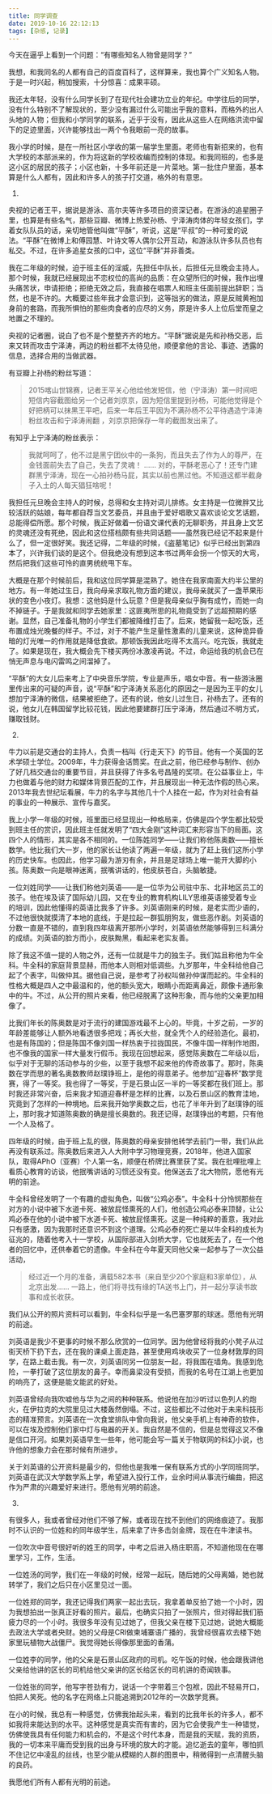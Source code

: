 ```yaml
---
title: 同学调查
date: 2019-10-16 22:12:13
tags: [杂感, 记录]
---
```


今天在逼乎上看到一个问题：“有哪些知名人物曾是同学？”

我想，和我同名的人都有自己的百度百科了，这样算来，我也算个广义知名人物。于是一时兴起，稍加搜索，十分惊喜：成果丰硕。

<!--more-->

我还太年轻，没有什么同学长到了在现代社会建功立业的年纪。中学往后的同学，没有什么特别不了解现状的，至少没有漏过什么可能出乎我的意料，而格外的出人头地的人物；但我和小学同学的联系，近乎于没有，因此从这些人在网络洪流中留下的足迹里面，兴许能够找出一两个令我眼前一亮的故事。

我小学的时候，是在一所社区小学收的第一届学生里面。老师也有新招来的，也有大学校的本部派来的，作为将这新的学校收编而控制的体现。和我同班的，也多是这小区的居民的孩子；小区也新，十多年前还是一片菜地。第一批住户里面，基本算是什么人都有，因此和许多人的孩子打交道，格外的有意思。

1.

央视的记者王平，据说是游泳、高尔夫等许多项目的资深记者。在游泳的追星圈子里，也算是有些名气，那些豆瓣、微博上热爱孙杨、宁泽涛肉体的年轻女孩们，学着女队队员的话，亲切地管他叫做“平酥”，听说，这是“平叔”的一种可爱的说法。“平酥”在微博上和傅园慧、叶诗文等人偶尔公开互动，和游泳队许多队员也有私交。不过，在许多追星女孩的口中，这位“平酥”并非善类。

我在二年级的时候，迫于班主任的淫威，先担任中队长，后担任元旦晚会主持人。那个时候，我就已经展现出不恋权位的高尚的品质：在众望所归的时候，我作出埋头痛苦状，申请拒绝；拒绝无效之后，我直接在唱票人和班主任面前提出辞职；当然，也是不许的。大概要过些年我才会意识到，这等拙劣的做法，原是反贼黄袍加身前的套路，而我所惧怕的那些肉食者的应尽的义务，原是许多人上位后堂而皇之地置之不理的。

央视的记者圈，说白了也不是个整整齐齐的地方。“平酥”据说是先和孙杨交恶，后来又转而攻击宁泽涛，两边的粉丝都不太待见他，顺便拿他的言论、事迹、透露的信息，选择合用的当做武器。

有豆瓣上孙杨的粉丝写道：

> 2015喀山世锦赛，记者王平关心他给他发短信，他（宁泽涛）第一时间吧短信内容截图给另一个记者刘京京，因为短信里提到孙杨，可能他觉得是个好把柄可以抹黑王平吧，后来一年后王平因为不满孙杨不公平待遇造宁泽涛粉丝攻击和宁泽涛闹翻 ，刘京京把保存一年的截图发出来了。

有知乎上宁泽涛的粉丝表示：

> 我就呵呵了，他不过是黑宁团伙中的一条狗，而且失去了作为人的尊严，在金钱面前失去了自己，失去了灵魂！ …… 对的，平酥老恶心了！还专门建群黑宁泽涛，现在一心拍孙杨马屁，其实以前也黑过他。不知道这都半截身子入土的人每天猖狂啥呢！ 

我担任元旦晚会主持人的时候，总得和女主持对词儿排练。女主持是一位微胖又比较活跃的姑娘，每年都自荐当文艺委员，并且由于爱好唱歌又喜欢谈论文艺话题，总能得偿所愿。那个时候，我正好做着一份语文课代表的无聊职务，并且身上文艺的灵魂还没有死绝，因此和这位搭档颇有些共同话题——虽然我已经记不起来是什么了，但一定很好笑。我还记得，二年级的时候，《盗墓笔记》似乎已经出到第四本了，兴许我们谈的是这个。但我绝没有想到这本书过两年会拐一个惊天的大弯，然后把我们这些可怜的直男统统甩下车。

大概是在那个时候前后，我和这位同学算是混熟了。她住在我家南面大约半公里的地方。有一年她过生日，我向母亲求取礼物方面的建议，我母亲就买了一盏苹果形状的变色小夜灯。我想：这他妈是什么玩意？但是我母亲似乎胸有成竹，而她一向不掉链子。于是我就和同学去她家里：这匪夷所思的礼物竟受到了远超预期的感谢。显然，自己准备礼物的小学生们都被降维打击了。后来，她留我一起吃饭，还布置成烛光晚餐的样子。不过，对于不能产生足量性激素的儿童来说，这种诡异昏暗的灯光唯一的作用就是降低食欲。那顿饭我因此吃得不太高兴。吃完饭，我就走了。如果是现在，我大概会先下楼买两份冰激凌再说。不过，命运给我的机会已在悄无声息与电闪雷鸣之间溜掉了。

“平酥”的大女儿后来考上了中央音乐学院，专业是声乐，唱女中音。有一些游泳圈里传出来的可疑的声音，说“平酥”和宁泽涛关系恶化的原因之一是因为王平的女儿想加宁泽涛的微信，结果被拒绝了。还有的说，他女儿过生日，孙杨去了。还有的说，他女儿在韩国留学比较花钱，因此他要建群打压宁泽涛，然后通过不明方式，赚取钱财。

2.

牛力以前是交通台的主持人，负责一档叫《行走天下》的节目。他有一个英国的艺术学硕士学位。2009年，牛力获得金话筒奖。在此之前，他已经参与制作、创办了好几档交通台的重要节目，并且获得了许多名号昌隆的奖项。在公益事业上，牛力也做着与他的财力和媒体背景匹配的工作，并且展现出一种无法作假的热心来。2013年我去世纪坛看展，牛力的名字与其他几十个人挂在一起，作为对社会有益的事业的一种展示、宣传与嘉奖。

我上小学一年级的时候，班里面已经显现出一种格局来，仿佛是四个学生都比较受到班主任的赏识，因此班主任就发明了“四大金刚”这种词汇来形容当下的局面。这四个人的情形，其实是各不相同的。一位陈姓同学——让我们称他陈奥数——擅长数学。他比我们大一岁，他的家长让他读了两遍一年级，就为了赶上我们这所小学的历史快车。也因此，他学习最为游刃有余，并且是足球场上唯一能开大脚的小孩。陈奥数一向是眼神迷离，抿嘴讲话的，他皮肤苍白，头脑敏捷。

一位刘姓同学——让我们称他刘英语——是一位华为公司驻中东、北非地区员工的孩子。他在埃及读了国际幼儿园，又在专业的教育机构LILY思维英语接受着专业的培训，因此他懂得的英语比我多了许多。刘英语刚来的时候，是老实而少语的，不过他很快就摸清了本地的底线，于是拉起一群狐朋狗友，做些恶作剧。刘英语的分数一直是不错的，直到我四年级离开那所小学时，刘英语依然能够得到三科满分的成绩。刘英语的脸方而小，皮肤黝黑，看起来老实友善。

除了我这不值一提的人物之外，还有一位就是牛力的独生子。我们姑且称他为牛全科。牛全科的家庭背景显赫，而他本人则相对低调些。九岁那年，牛全科给他自己起了个表字，叫做仲其。据他自己说，是参考了孙权叫做孙仲谋而起的。牛全科的性格大概是四人之中最温和的，他的额头宽大，眼睛小而距离鼻近，颇像卡通形象中的牛。不过，从公开的照片来看，他已经脱离了这种形象，而与他的父亲更加相像了。

比我们年长的陈奥数是对于流行的建国游戏最不上心的。毕竟，十岁之前，一岁的年龄差能够让人额外地看透很多把戏；再长大些，就全凭个人的经验造化。最初，也是有陈国的；但是陈国不像刘国一样热衷于拉拢国民，不像牛国一样制作地图，也不像我的国家一样大量发行假币。我现在回想起来，感觉陈奥数在二年级以后，似乎对于无聊的活动参与的少些，以至于我想不起来他的传奇故事了。那时，陈奥数在学而思的著名奥数教师赵璞铮班上，是他的得意弟子。他参加“迎春杯”数学竞赛，得了一等奖。我也得了一等奖，于是石景山区一半的一等奖都在我们班上。那时我还非常兴奋，后来我才知道迎春杯是怎样的比赛，以及石景山区的教育洼地，究竟到了怎样的一种境地。后来我开始学奥数之后，也花了半年升到了赵璞铮的班上，那时我才知道陈奥数的确是擅长奥数的。我还记得，赵璞铮出的考题，只有他一个人及格了。

四年级的时候，由于班上乱的很，陈奥数的母亲安排他转学去前门一带，我们从此再没有联系过。陈奥数后来进入人大附中学习物理竞赛，2018年，他进入国家队，取得APhO（亚赛）个人第一名，顺便在桥牌比赛里获了奖。我在批哩批哩上看质心教育的访谈，他抿嘴讲话的习惯还没有变。他保送去了北大物院，愿他有光明的前途。

牛全科曾经发明了一个有趣的虚拟角色，叫做“公鸡必泰”。牛全科十分怜悯那些在对方的小说中被下水道卡死、被放屁怪熏死的人们，他创造公鸡必泰来顶替，让公鸡必泰在他的小说中被下水道卡死、被放屁怪熏死。这是一种纯粹的善意，我对此只有感激，因为我那时还意识不到这个道理。公鸡必泰的死亡是以牛全科的成长为征兆的，随着他考入十一学校，从国际部进入剑桥大学，它也就死去了，在一个他者的回忆中，还供奉着它的遗像。牛全科在今年夏天同他父亲一起参与了一次公益活动， 

> 经过近一个月的准备，满载582本书（来自至少20个家庭和3家单位），从北京出发…… 一路上，他们将寻找有缘的TA送书上门，并一起分享读书故事和成长收获。 

我们从公开的照片资料可以看到，牛全科似乎是一名巴塞罗那的球迷。愿他有光明的前途。

刘英语是我少不更事的时候不那么欣赏的一位同学。因为他曾经将我的小凳子从过街天桥下扔下去，还在我的课桌上面走路，甚至使用鸡块收买了一位身材敦厚的同学，在路上截击我。有一次，刘英语同另一位朋友一起，将我围在墙角。我感到危险，一拳打破了这位朋友的鼻子。幸而鼻梁没有受损，而我的名号在江湖上也更加的响亮了，这便是能文能武的好处。

刘英语曾经向我吹嘘他与华为之间的种种联系。他说他在加沙听过以色列人的炮火，在伊拉克的大院里见过大楼轰然倒塌。不过，这些都比不过他对于未来科技形态的精准预言。刘英语在一次食堂排队中曾向我说，他父亲手机上有神奇的软件，可以在埃及控制他们家中灯与电器的开关。我自然是不信的，但是总觉得这又不像是信口开河。如果刘英语早生一些年，他可能会写一篇关于物联网的科幻小说，也许他的想象力会在那时候有所进步。

关于刘英语的公开资料是最少的，但他也是我唯一保有联系方式的小学同班同学。刘英语在武汉大学数学系上学，希望进入投行工作，业余时间从事流行编曲，把这作为严肃的兴趣爱好来进行。愿他有光明的前途。

3.

有很多人，我或者曾经对他们不够了解，或者现在找不到他们的网络痕迹了。我那时不认识的一位姓和的同年级学生，后来拿了许多击剑金牌，现在在牛津读书。

一位吹次中音号很好听的姓王的同学，中考之后进入杨庄职高，不知道他现在在哪里学习，工作，生活。

一位姓汤的同学，我们在一年级的时候，经常一起玩，随后她的父母离婚，她也就转学了，我们之后只在小区里见过一面。

一位姓郑的同学，我还记得我们两家一起出去玩，我拿着单反拍了她一个小时，因为我想拍出一张真正好看的照片。最后，也确实只拍了一张照片，但对得起我们筋疲力尽的一个小时。我很多年没有见过她了，但我父亲在楼下见过她，说她大概能去政法大学或者央财。她的父母是CRI做柬埔寨语广播的，我曾经很喜欢去楼下她家里玩植物大战僵尸。我觉得她长得像那里面的香蒲。

一位姓李的同学，他的父亲是石景山区政府的司机。吃午饭的时候，他会跟我讲他父亲给他讲的区长的司机给他父亲讲的区长给区长的司机讲的奇闻轶事。

一位姓张的同学，他写字苍劲有力，说话一个字带着三个包袱，因此不轻易开口，怕把人笑死。他的名字在网络上只能追溯到2012年的一次数学竞赛。

在小的时候，我总有一种感觉，仿佛我抬起头来，看到的比我年长的许多人，都不如我将来能达到的水平。这种感觉是真实而有害的，因为它会使我产生一种错觉，仿佛使我具有任何能力和机会的，不是这个时代本身，而是我的天赋，我的资质，我的一切本来平庸而受到我的出身与环境的放大的才能。追忆逝去的童年，哪怕抓不住记忆中凌乱的丝线，也至少能从模糊的人群的图景中，稍微得到一点清醒头脑的良药。

我愿他们所有人都有光明的前途。



